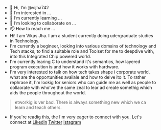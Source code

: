 - 👋 Hi, I’m @vijha742
- 👀 I’m interested in ...
- 🌱 I’m currently learning ...
- 💞️ I’m looking to collaborate on ...
- 📫 How to reach me ...
- Hi! I am Vikas Jha. I am a student currently doing udergraduate studies in Technology.
- I'm currently a begineer, looking into various domains of technology and Tech stacks, to find a suitable role and Toolset for me to deepdive with, into this Integrated Chip powered world.
- I'm currently learing C to understand it's semantics, how layered program execution is and how it works with hardware.
- I'm very interested to talk on how tech takes shape i corporate world, what are the opportunities availale and how to delve ito it. To rather rephrase it, I'm lookig for seniors who can guide me as well as people to collaorate with who've the same zeal to lear ad create somethig which aids the people throughout the world.
> etworkig is ver bad. There is always something new which we ca learn and teach others.
- If you're readig this, the I'm very eager to connect with you. Let's connect at [LikedIn]( https://www.linkedin.com/in/vikas-jha-007b32283/ ) [Twitter]() [Istagram]()
<!---
vijha742/vijha742 is a ✨ special ✨ repository because its `README.md` (this file) appears on your GitHub profile.
You can click the Preview link to take a look at your changes.
--->
